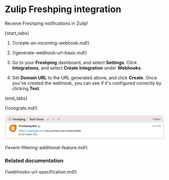 # Zulip Freshping integration

Receive Freshping notifications in Zulip!

{start_tabs}

1. {!create-an-incoming-webhook.md!}

1. {!generate-webhook-url-basic.md!}

1. Go to your **Freshping** dashboard, and select **Settings**. Click
   **Integrations**, and select **Create Integration** under **Webhooks**.

1. Set **Domain URL** to the URL generated above, and click **Create**.
   Once you've created the webhook, you can see if it's configured
   correctly by clicking **Test**.

{end_tabs}

{!congrats.md!}

![](/static/images/integrations/freshping/001.png)

{!event-filtering-additional-feature.md!}

### Related documentation

{!webhooks-url-specification.md!}
